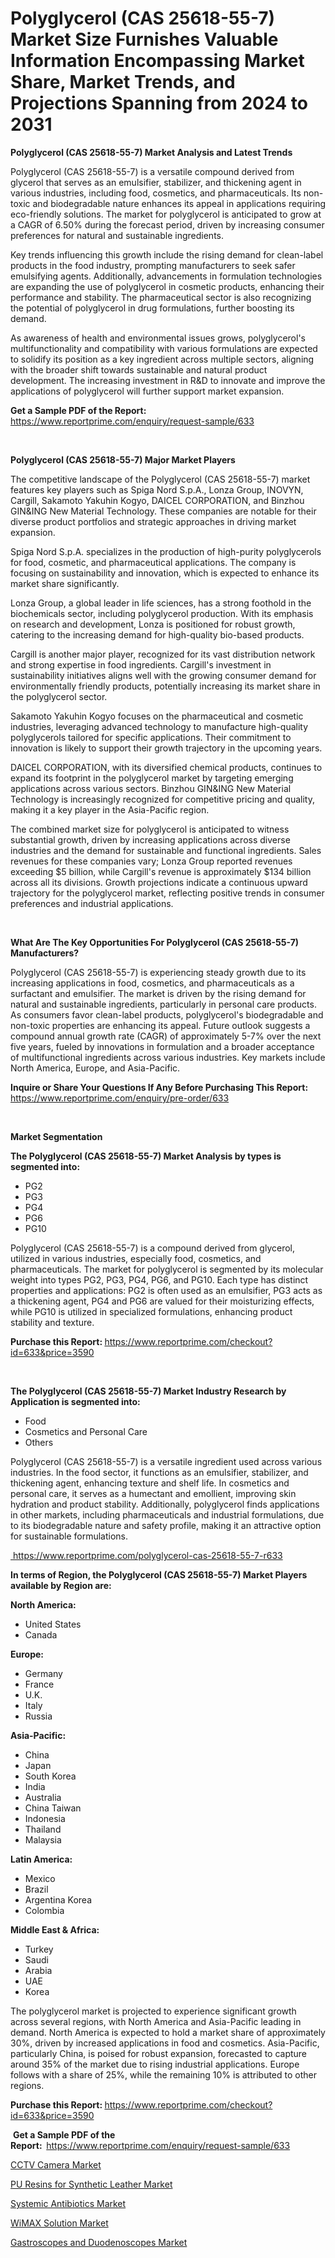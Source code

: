 <p><h1>Polyglycerol (CAS 25618-55-7) Market Size Furnishes Valuable Information Encompassing Market Share, Market Trends, and Projections Spanning from 2024 to 2031</h1></p><p><strong>Polyglycerol (CAS 25618-55-7) Market Analysis and Latest Trends</strong></p>
<p><p>Polyglycerol (CAS 25618-55-7) is a versatile compound derived from glycerol that serves as an emulsifier, stabilizer, and thickening agent in various industries, including food, cosmetics, and pharmaceuticals. Its non-toxic and biodegradable nature enhances its appeal in applications requiring eco-friendly solutions. The market for polyglycerol is anticipated to grow at a CAGR of 6.50% during the forecast period, driven by increasing consumer preferences for natural and sustainable ingredients. </p><p>Key trends influencing this growth include the rising demand for clean-label products in the food industry, prompting manufacturers to seek safer emulsifying agents. Additionally, advancements in formulation technologies are expanding the use of polyglycerol in cosmetic products, enhancing their performance and stability. The pharmaceutical sector is also recognizing the potential of polyglycerol in drug formulations, further boosting its demand. </p><p>As awareness of health and environmental issues grows, polyglycerol's multifunctionality and compatibility with various formulations are expected to solidify its position as a key ingredient across multiple sectors, aligning with the broader shift towards sustainable and natural product development. The increasing investment in R&D to innovate and improve the applications of polyglycerol will further support market expansion.</p></p>
<p><strong>Get a Sample PDF of the Report:&nbsp;</strong> <a href="https://www.reportprime.com/enquiry/request-sample/633">https://www.reportprime.com/enquiry/request-sample/633</a></p>
<p>&nbsp;</p>
<p><strong>Polyglycerol (CAS 25618-55-7) Major Market Players</strong></p>
<p><p>The competitive landscape of the Polyglycerol (CAS 25618-55-7) market features key players such as Spiga Nord S.p.A., Lonza Group, INOVYN, Cargill, Sakamoto Yakuhin Kogyo, DAICEL CORPORATION, and Binzhou GIN&ING New Material Technology. These companies are notable for their diverse product portfolios and strategic approaches in driving market expansion.</p><p>Spiga Nord S.p.A. specializes in the production of high-purity polyglycerols for food, cosmetic, and pharmaceutical applications. The company is focusing on sustainability and innovation, which is expected to enhance its market share significantly.</p><p>Lonza Group, a global leader in life sciences, has a strong foothold in the biochemicals sector, including polyglycerol production. With its emphasis on research and development, Lonza is positioned for robust growth, catering to the increasing demand for high-quality bio-based products.</p><p>Cargill is another major player, recognized for its vast distribution network and strong expertise in food ingredients. Cargill's investment in sustainability initiatives aligns well with the growing consumer demand for environmentally friendly products, potentially increasing its market share in the polyglycerol sector.</p><p>Sakamoto Yakuhin Kogyo focuses on the pharmaceutical and cosmetic industries, leveraging advanced technology to manufacture high-quality polyglycerols tailored for specific applications. Their commitment to innovation is likely to support their growth trajectory in the upcoming years.</p><p>DAICEL CORPORATION, with its diversified chemical products, continues to expand its footprint in the polyglycerol market by targeting emerging applications across various sectors. Binzhou GIN&ING New Material Technology is increasingly recognized for competitive pricing and quality, making it a key player in the Asia-Pacific region.</p><p>The combined market size for polyglycerol is anticipated to witness substantial growth, driven by increasing applications across diverse industries and the demand for sustainable and functional ingredients. Sales revenues for these companies vary; Lonza Group reported revenues exceeding $5 billion, while Cargill's revenue is approximately $134 billion across all its divisions. Growth projections indicate a continuous upward trajectory for the polyglycerol market, reflecting positive trends in consumer preferences and industrial applications.</p></p>
<p>&nbsp;</p>
<p><strong>What Are The Key Opportunities For Polyglycerol (CAS 25618-55-7) Manufacturers?</strong></p>
<p><p>Polyglycerol (CAS 25618-55-7) is experiencing steady growth due to its increasing applications in food, cosmetics, and pharmaceuticals as a surfactant and emulsifier. The market is driven by the rising demand for natural and sustainable ingredients, particularly in personal care products. As consumers favor clean-label products, polyglycerol's biodegradable and non-toxic properties are enhancing its appeal. Future outlook suggests a compound annual growth rate (CAGR) of approximately 5-7% over the next five years, fueled by innovations in formulation and a broader acceptance of multifunctional ingredients across various industries. Key markets include North America, Europe, and Asia-Pacific.</p></p>
<p><strong>Inquire or Share Your Questions If Any Before Purchasing This Report:</strong> <a href="https://www.reportprime.com/enquiry/pre-order/633">https://www.reportprime.com/enquiry/pre-order/633</a></p>
<p>&nbsp;</p>
<p><strong>Market Segmentation</strong></p>
<p><strong>The Polyglycerol (CAS 25618-55-7) Market Analysis by types is segmented into:</strong></p>
<p><ul><li>PG2</li><li>PG3</li><li>PG4</li><li>PG6</li><li>PG10</li></ul></p>
<p><p>Polyglycerol (CAS 25618-55-7) is a compound derived from glycerol, utilized in various industries, especially food, cosmetics, and pharmaceuticals. The market for polyglycerol is segmented by its molecular weight into types PG2, PG3, PG4, PG6, and PG10. Each type has distinct properties and applications: PG2 is often used as an emulsifier, PG3 acts as a thickening agent, PG4 and PG6 are valued for their moisturizing effects, while PG10 is utilized in specialized formulations, enhancing product stability and texture.</p></p>
<p><strong>Purchase this Report:&nbsp;</strong><a href="https://www.reportprime.com/checkout?id=633&price=3590">https://www.reportprime.com/checkout?id=633&price=3590</a></p>
<p>&nbsp;</p>
<p><strong>The Polyglycerol (CAS 25618-55-7) Market Industry Research by Application is segmented into:</strong></p>
<p><ul><li>Food</li><li>Cosmetics and Personal Care</li><li>Others</li></ul></p>
<p><p>Polyglycerol (CAS 25618-55-7) is a versatile ingredient used across various industries. In the food sector, it functions as an emulsifier, stabilizer, and thickening agent, enhancing texture and shelf life. In cosmetics and personal care, it serves as a humectant and emollient, improving skin hydration and product stability. Additionally, polyglycerol finds applications in other markets, including pharmaceuticals and industrial formulations, due to its biodegradable nature and safety profile, making it an attractive option for sustainable formulations.</p></p>
<p><a href="https://www.reportprime.com/polyglycerol-cas-25618-55-7-r633">&nbsp;https://www.reportprime.com/polyglycerol-cas-25618-55-7-r633</a></p>
<p><strong>In terms of Region, the Polyglycerol (CAS 25618-55-7) Market Players available by Region are:</strong></p>
<p>
    <p> <strong> North America: </strong>
        <ul>
            <li>United States</li>
            <li>Canada</li>
        </ul>
        </p> 
    <p> <strong> Europe: </strong>
        <ul>
            <li>Germany</li>
            <li>France</li>
            <li>U.K.</li>
            <li>Italy</li>
            <li>Russia</li>
        </ul>
        </p> 
    <p> <strong> Asia-Pacific: </strong>
        <ul>
            <li>China</li>
            <li>Japan</li>
            <li>South Korea</li>
            <li>India</li>
            <li>Australia</li>
            <li>China Taiwan</li>
            <li>Indonesia</li>
            <li>Thailand</li>
            <li>Malaysia</li>
        </ul>
        </p> 
    <p> <strong> Latin America: </strong>
        <ul>
            <li>Mexico</li>
            <li>Brazil</li>
            <li>Argentina Korea</li>
            <li>Colombia</li>
        </ul>
        </p> 
    <p> <strong> Middle East & Africa: </strong>
        <ul>
            <li>Turkey</li>
            <li>Saudi</li>
            <li>Arabia</li>
            <li>UAE</li>
            <li>Korea</li>
        </ul>
    </p>
    </p>
<p><p>The polyglycerol market is projected to experience significant growth across several regions, with North America and Asia-Pacific leading in demand. North America is expected to hold a market share of approximately 30%, driven by increased applications in food and cosmetics. Asia-Pacific, particularly China, is poised for robust expansion, forecasted to capture around 35% of the market due to rising industrial applications. Europe follows with a share of 25%, while the remaining 10% is attributed to other regions.</p></p>
<p><strong>Purchase this Report: </strong><a href="https://www.reportprime.com/checkout?id=633&price=3590">https://www.reportprime.com/checkout?id=633&price=3590</a></p>
<p>&nbsp;<strong>Get a Sample PDF of the Report:&nbsp;&nbsp;</strong><a href="https://www.reportprime.com/enquiry/request-sample/633">https://www.reportprime.com/enquiry/request-sample/633</a></p>
<p><strong></strong></p>
<p><p><a href="https://www.linkedin.com/pulse/cctv-camera-market-strategic-insights-product-evolution-segmentation-4ewxf?trackingId=1UHtCNzUQw%2BBCxyMlV5pig%3D%3D">CCTV Camera Market</a></p><p><a href="https://github.com/GroverBarry/Market-Research-Report-List-7/blob/main/pu-resins-for-synthetic-leather-market.md">PU Resins for Synthetic Leather Market</a></p><p><a href="https://medium.com/@fmetapro/systemic-antibiotics-market-trends-and-strategic-market-insights-2024-2031-f6fd7bd4e195">Systemic Antibiotics Market</a></p><p><a href="https://medium.com/@ashrafarfi4_21087/navigating-the-global-wimax-solution-market-from-trends-to-strategy-for-period-from-2024-to-2031-9ca584337c7b">WiMAX Solution Market</a></p><p><a href="https://issuu.com/reportprime-2/docs/gastroscopes-and-duodenoscopes-mark_75cfa3976c3858">Gastroscopes and Duodenoscopes Market</a></p></p>